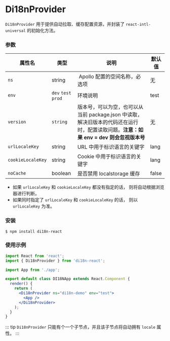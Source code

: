 # Di18nProvider

`Di18nProvider` 用于提供自动拉取、缓存配置资源，并封装了 `react-intl-universal` 的初始化方法。

### 参数

| 属性名            | 类型                | 说明                                                                                                                                  | 默认值 |
| ----------------- | ------------------- | ------------------------------------------------------------------------------------------------------------------------------------- | ------ |
| `ns`              | string              |  Apollo 配置的空间名称，必选项                                                                                                        | 无     |
| `env`             | `dev` `test` `prod` | 环境说明                                                                                                                              | test   |
| `version`         | `string`            | 版本号，可以为空，也可以从当前 package.json 中读取，解决旧版本的代码还在运行时，配置读取问题。**注意：如果 env = dev 则会忽视版本号** | 无     |
| `urlLocaleKey`    | string              | URL 中用于标识语言的关键字                                                                                                            | lang   |
| `cookieLocaleKey` | string              | Cookie 中用于标识语言的关键字                                                                                                         | lang   |
| `noCache`         | boolean             | 是否禁用 localstorage 缓存                                                                                                            | false  |

- 如果 `urlLocaleKey` 和 `cookieLocaleKey` 都没有指定的话， 则将自动根据浏览器进行判断。
- 如果同时指定了 `urlLocaleKey` 和 `cookieLocaleKey` 的话， 则以 `urlLocaleKey` 为准。

### 安装

```shell
$ npm install di18n-react
```

### 使用示例

```jsx {9}
import React from 'react';
import { Di18nProvider } from 'di18n-react';

import App from './app';

export default class DI18NApp extends React.Component {
  render() {
    return (
      <Di18nProvider ns="di18n-demo" env="test">
        <App />
      </Di18nProvider>
    );
  }
}
```

::: tip
`Di18nProvider` 只能有个一个子节点，并且该子节点将自动拥有 `locale` 属性。
:::
